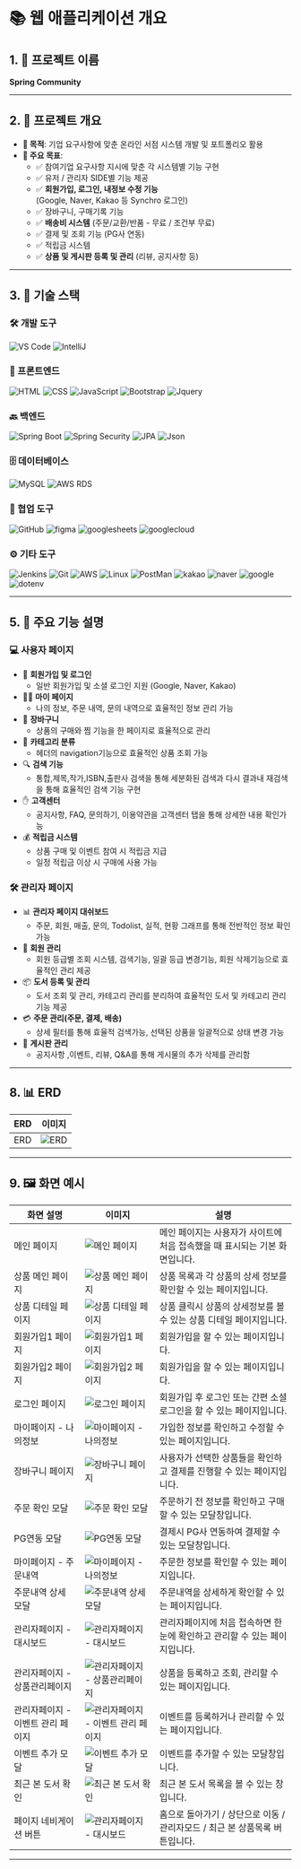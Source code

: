 # 📚 웹 애플리케이션 개요

## 1. 🚀 프로젝트 이름

**Spring Community**  

---

## 2. 📖 프로젝트 개요

- **📌 목적**: 기업 요구사항에 맞춘 온라인 서점 시스템 개발 및 포트폴리오 활용
- **🎯 주요 목표**:
  - ✅ 참여기업 요구사항 지시에 맞춘 각 시스템별 기능 구현
  - ✅ 유저 / 관리자 SIDE별 기능 제공
  - ✅ **회원가입, 로그인, 내정보 수정 기능**  
    (Google, Naver, Kakao 등 Synchro 로그인)
  - ✅ 장바구니, 구매기록 기능
  - ✅ **배송비 시스템** (주문/교환/반품 - 무료 / 조건부 무료)
  - ✅ 결제 및 조회 기능 (PG사 연동)
  - ✅ 적립금 시스템
  - ✅ **상품 및 게시판 등록 및 관리** (리뷰, 공지사항 등)

---

## 3. 🔧 기술 스택

### 🛠️ 개발 도구

![VS Code](https://img.shields.io/badge/IDE-VS%20Code-blue?logo=visualstudiocode&logoColor=white) ![IntelliJ](https://img.shields.io/badge/IDE-IntelliJ%20IDEA-orange?logo=intellijidea&logoColor=white)

### 🎨 프론트엔드

![HTML](https://img.shields.io/badge/HTML-E34F26?logo=html5&logoColor=white) ![CSS](https://img.shields.io/badge/CSS-1572B6?logo=css3&logoColor=white) ![JavaScript](https://img.shields.io/badge/JavaScript-F7DF1E?logo=javascript&logoColor=black) ![Bootstrap](https://img.shields.io/badge/Bootstrap-7952B3?logo=bootstrap&logoColor=white) ![Jquery](https://img.shields.io/badge/jQuery-0769AD?style=flat-square&logo=jQuery&logoColor=white)

### 🔙 백엔드

![Spring Boot](https://img.shields.io/badge/Spring%20Boot-6DB33F?logo=springboot&logoColor=white) ![Spring Security](https://img.shields.io/badge/Spring%20Security-6DB33F?logo=springsecurity&logoColor=white) ![JPA](https://img.shields.io/badge/JPA-6DB33F?logo=hibernate&logoColor=white) ![Json](https://img.shields.io/badge/JSON-000000?style=flat-square&logo=json&logoColor=white)

### 🗄️ 데이터베이스

![MySQL](https://img.shields.io/badge/MySQL-4479A1?logo=mysql&logoColor=white) ![AWS RDS](https://img.shields.io/badge/AWS%20RDS-232F3E?logo=amazonaws&logoColor=white)

### 🤝 협업 도구

![GitHub](https://img.shields.io/badge/GitHub-181717?logo=github&logoColor=white) ![figma](https://img.shields.io/badge/figma-F24E1E?logo=figma&logoColor=black) ![googlesheets](https://img.shields.io/badge/googlesheets-34A853?logo=googlesheets&logoColor=white) ![googlecloud](https://img.shields.io/badge/googlecloud-4285F4?style=flat-square&logo=googlecloud&logoColor=white)

### ⚙️ 기타 도구

![Jenkins](https://img.shields.io/badge/Jenkins-D24939?logo=jenkins&logoColor=white) ![Git](https://img.shields.io/badge/Git-F05032?logo=git&logoColor=white) ![AWS](https://img.shields.io/badge/AWS-232F3E?logo=amazonaws&logoColor=white) ![Linux](https://img.shields.io/badge/Linux-FCC624?style=flat-square&logo=linux&logoColor=black) ![PostMan](https://img.shields.io/badge/Postman-FF6C37?style=flat-square&logo=Postman&logoColor=white) ![kakao](https://img.shields.io/badge/kakao%20API-FFCD00?style=flat-square&logo=kakao&logoColor=black) ![naver](https://img.shields.io/badge/naver%20API-03C75A?style=flat-square&logo=naver&logoColor=white) ![google](https://img.shields.io/badge/google%20API-4285F4?style=flat-square&logo=google&logoColor=white) ![dotenv](https://img.shields.io/badge/dotenv-ECD53F?logo=dotenv&logoColor=black)

---

## 5. 📜 주요 기능 설명

### 💻 사용자 페이지

- 🔑 **회원가입 및 로그인**
  - 일반 회원가입 및 소셜 로그인 지원 (Google, Naver, Kakao)
- 👩‍🦲 **마이 페이지**
  - 나의 정보, 주문 내역, 문의 내역으로 효율적인 정보 관리 가능
- 🛒 **장바구니**
  - 상품의 구매와 찜 기능을 한 페이지로 효율적으로 관리
- 📜 **카테고리 분류**
  - 헤더의 navigation기능으로 효율적인 상품 조회 가능
- 🔍 **검색 기능**
  - 통합,제목,작가,ISBN,출판사 검색을 통해 세분화된 검색과 다시 결과내 재검색을 통해 효율적인 검색 기능 구현
- ✋ **고객센터**
  - 공지사항, FAQ, 문의하기, 이용약관을 고객센터 탭을 통해 상세한 내용 확인가능
- 💰 **적립금 시스템**
  - 상품 구매 및 이벤트 참여 시 적립금 지급
  - 일정 적립금 이상 시 구매에 사용 가능

### 🛠 관리자 페이지

- 📊 **관리자 페이지 대쉬보드**
  - 주문, 회원, 매출, 문의, Todolist, 실적, 현황 그래프를 통해 전반적인 정보 확인 가능
- 🧑 **회원 관리**
  - 회원 등급별 조회 시스템, 검색기능, 일괄 등급 변경기능, 회원 삭제기능으로 효율적인 관리 제공
- 📦 **도서 등록 및 관리**
  - 도서 조회 및 관리, 카테고리 관리를 분리하여 효율적인 도서 및 카테고리 관리 기능 제공
- 💳 **주문 관리(주문, 결제, 배송)**
  - 상세 필터를 통해 효율적 검색가능, 선택된 상품을 일괄적으로 상태 변경 가능
- 📝 **게시판 관리**
  - 공지사항 ,이벤트, 리뷰, Q&A를 통해 게시물의 추가 삭제를 관리함

---

## 8. 📊 ERD

| ERD | 이미지                            |
| --- | --------------------------------- |
| ERD | ![ERD](./read.me.image/00erd.png) |

---

## 9. 🖼️ 화면 예시

| 화면 설명                         | 이미지                                                                  | 설명                                                                        |
| --------------------------------- | ----------------------------------------------------------------------- | --------------------------------------------------------------------------- |
| 메인 페이지                       | ![메인 페이지](./read.me.image/00main.png)                              | 메인 페이지는 사용자가 사이트에 처음 접속했을 때 표시되는 기본 화면입니다.  |
| 상품 메인 페이지                  | ![상품 메인 페이지](./read.me.image/01bookproduct.png)                  | 상품 목록과 각 상품의 상세 정보를 확인할 수 있는 페이지입니다.              |
| 상품 디테일 페이지                | ![상품 디테일 페이지](./read.me.image/01bookdetail.png)                 | 상품 클릭시 상품의 상세정보를 볼 수 있는 상품 디테일 페이지입니다.          |
| 회원가입1 페이지                  | ![회원가입1 페이지](./read.me.image/02signup1.PNG)                      | 회원가입을 할 수 있는 페이지입니다.                                         |
| 회원가입2 페이지                  | ![회원가입2 페이지](./read.me.image/02signup2.PNG)                      | 회원가입을 할 수 있는 페이지입니다.                                         |
| 로그인 페이지                     | ![로그인 페이지](./read.me.image/03login.PNG)                           | 회원가입 후 로그인 또는 간편 소셜로그인을 할 수 있는 페이지입니다.          |
| 마이페이지 - 나의정보             | ![마이페이지 - 나의정보](./read.me.image/04mypage_profile.png)          | 가입한 정보를 확인하고 수정할 수 있는 페이지입니다.                         |
| 장바구니 페이지                   | ![장바구니 페이지](./read.me.image/05Cart.png)                          | 사용자가 선택한 상품들을 확인하고 결제를 진행할 수 있는 페이지입니다.       |
| 주문 확인 모달                    | ![주문 확인 모달](./read.me.image/05order.PNG)                          | 주문하기 전 정보를 확인하고 구매할 수 있는 모달창입니다.                    |
| PG연동 모달                       | ![PG연동 모달](./read.me.image/05PG_Pay.PNG)                            | 결제시 PG사 연동하여 결제할 수 있는 모달창입니다.                           |
| 마이페이지 - 주문내역             | ![마이페이지 - 나의정보](./read.me.image/06mypage_orderlist.PNG)        | 주문한 정보를 확인할 수 있는 페이지입니다.                                  |
| 주문내역 상세 모달                | ![주문내역 상세 모달](./read.me.image/07orderlist_check.PNG)            | 주문내역을 상세하게 확인할 수 있는 페이지입니다.                            |
| 관리자페이지 - 대시보드           | ![관리자페이지 - 대시보드](./read.me.image/8Admin_Dashboard.png)        | 관리자페이지에 처음 접속하면 한 눈에 확인하고 관리할 수 있는 페이지입니다.  |
| 관리자페이지 - 상품관리페이지     | ![관리자페이지 - 상품관리페이지](./read.me.image/9Admin_Product.png)    | 상품을 등록하고 조회, 관리할 수 있는 페이지입니다.                          |
| 관리자페이지 - 이벤트 관리 페이지 | ![관리자페이지 - 이벤트 관리 페이지](./read.me.image/10Admin_Event.png) | 이벤트를 등록하거나 관리할 수 있는 페이지입니다.                            |
| 이벤트 추가 모달                  | ![이벤트 추가 모달](./read.me.image/10Event_add.PNG)                    | 이벤트를 추가할 수 있는 모달창입니다.                                       |
| 최근 본 도서 확인                 | ![최근 본 도서 확인](./read.me.image/booklist.PNG)                      | 최근 본 도서 목록을 볼 수 있는 창입니다.                                    |
| 페이지 네비게이션 버튼            | ![관리자페이지 - 대시보드](./read.me.image/Detail_Buttun.PNG)           | 홈으로 돌아가기 / 상단으로 이동 / 관리자모드 / 최근 본 상품목록 버튼입니다. |

---
